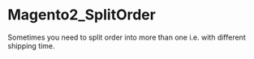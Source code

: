 # Magento2_SplitOrder
Sometimes you need to split order into more than one i.e. with different shipping time.
